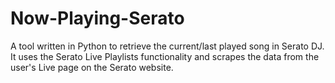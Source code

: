 # Now-Playing-Serato
A tool written in Python to retrieve the current/last played song in Serato DJ.  It uses the Serato Live Playlists functionality and scrapes the data from the user's Live page on the Serato website.
